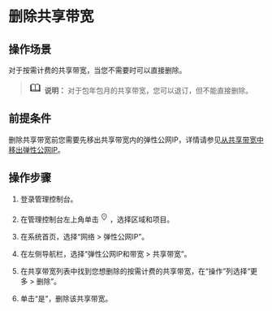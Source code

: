 # 删除共享带宽<a name="vpc010009"></a>

## 操作场景<a name="section15598193716333"></a>

对于按需计费的共享带宽，当您不需要时可以直接删除。

>![](public_sys-resources/icon-note.gif) **说明：** 
>对于包年包月的共享带宽，您可以退订，但不能直接删除。

## 前提条件<a name="section5663111917433"></a>

删除共享带宽前您需要先移出共享带宽内的弹性公网IP，详情请参见[从共享带宽中移出弹性公网IP](从共享带宽中移出弹性公网IP.md)。

## 操作步骤<a name="section67201052194510"></a>

1.  登录管理控制台。

1.  在管理控制台左上角单击![](figures/icon-region.png)，选择区域和项目。
2.  在系统首页，选择“网络 \> 弹性公网IP”。
3.  在左侧导航栏，选择“弹性公网IP和带宽 \> 共享带宽”。
4.  在共享带宽列表中找到您想删除的按需计费的共享带宽，在“操作”列选择“更多 \> 删除”。
5.  单击“是”，删除该共享带宽。

